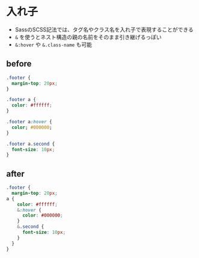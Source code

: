 # 入れ子

* SassのSCSS記法では、タグ名やクラス名を入れ子で表現することができる
* `&` を使うとネスト構造の親の名前をそのまま引き継げるっぽい
* `&:hover` や `&.class-name` も可能

## before

```css
.footer {
  margin-top: 20px;
}

.footer a {
  color: #ffffff;
}

.footer a:hover {
  color; #000000;
}

.footer a.second {
  font-size: 10px;
}
```

## after

```scss
.footer {
  margin-top: 20px;
a {
    color: #ffffff;
    &:hover {
      color: #000000;
    }
    &.second {
      font-size: 10px;
    }
  }
}
```

